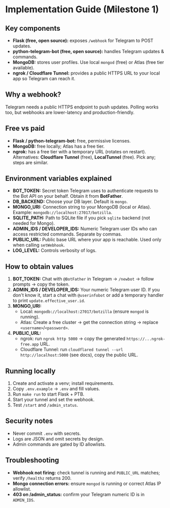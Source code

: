 # Implementation Guide (Milestone 1)

## Key components
- **Flask (free, open source):** exposes `/webhook` for Telegram to POST updates.
- **python-telegram-bot (free, open source):** handles Telegram updates & commands.
- **MongoDB:** stores user profiles. Use local `mongod` (free) or Atlas (free tier available).
- **ngrok / Cloudflare Tunnel:** provides a public HTTPS URL to your local app so Telegram can reach it.

## Why a webhook?
Telegram needs a public HTTPS endpoint to push updates. Polling works too, but webhooks are lower-latency and production-friendly.

## Free vs paid
- **Flask / python-telegram-bot:** free, permissive licenses.
- **MongoDB:** free locally; Atlas has a free tier.
- **ngrok:** has a free tier with a temporary URL (rotates on restart). Alternatives: **Cloudflare Tunnel** (free), **LocalTunnel** (free). Pick any; steps are similar.

## Environment variables explained
- **BOT_TOKEN:** Secret token Telegram uses to authenticate requests to the Bot API on your behalf. Obtain it from **BotFather**.
- **DB_BACKEND:** Choose your DB layer. Default is `mongo`.
- **MONGO_URI:** Connection string to your MongoDB (local or Atlas). Example: `mongodb://localhost:27017/botzilla`.
- **SQLITE_PATH:** Path to SQLite file if you pick `sqlite` backend (not needed for Mongo).
- **ADMIN_IDS / DEVELOPER_IDS:** Numeric Telegram user IDs who can access restricted commands. Separate by commas.
- **PUBLIC_URL:** Public base URL where your app is reachable. Used only when calling `setWebhook`.
- **LOG_LEVEL:** Controls verbosity of logs.

## How to obtain values
1. **BOT_TOKEN:** Chat with `@BotFather` in Telegram → `/newbot` → follow prompts → copy the token.
2. **ADMIN_IDS / DEVELOPER_IDS:** Your numeric Telegram user ID. If you don't know it, start a chat with `@userinfobot` or add a temporary handler to print `update.effective_user.id`.
3. **MONGO_URI:**
   - Local: `mongodb://localhost:27017/botzilla` (ensure `mongod` is running).
   - Atlas: Create a free cluster → get the connection string → replace `<username>`/`<password>`.
4. **PUBLIC_URL:**
   - ngrok: run `ngrok http 5000` → copy the generated `https://...ngrok-free.app` URL.
   - Cloudflare Tunnel: run `cloudflared tunnel --url http://localhost:5000` (see docs), copy the public URL.

## Running locally
1. Create and activate a venv; install requirements.
2. Copy `.env.example` → `.env` and fill values.
3. Run `make run` to start Flask + PTB.
4. Start your tunnel and set the webhook.
5. Test `/start` and `/admin_status`.

## Security notes
- Never commit `.env` with secrets.
- Logs are JSON and omit secrets by design.
- Admin commands are gated by ID allowlists.

## Troubleshooting
- **Webhook not firing:** check tunnel is running and `PUBLIC_URL` matches; verify `/healthz` returns 200.
- **Mongo connection errors:** ensure `mongod` is running or correct Atlas IP allowlist.
- **403 on /admin_status:** confirm your Telegram numeric ID is in `ADMIN_IDS`.

